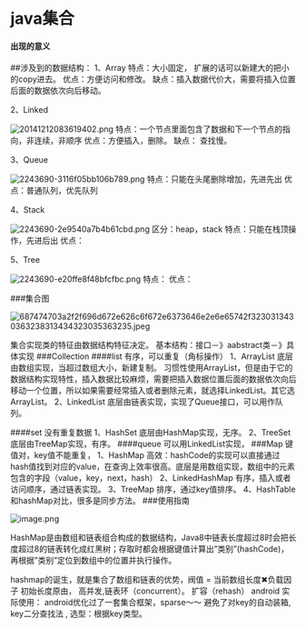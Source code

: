 # java集合

#### 出现的意义
##涉及到的数据结构：
1、Array
特点：大小固定， 扩展的话可以新建大的把小的copy进去。
优点：方便访问和修改。
缺点：插入数据代价大，需要将插入位置后面的数据依次向后移动。

2、Linked

![20141212083619402.png](http://upload-images.jianshu.io/upload_images/3162050-1c8f8f7c849abaea.png?imageMogr2/auto-orient/strip%7CimageView2/2/w/1240)
特点：一个节点里面包含了数据和下一个节点的指向，非连续，非顺序
优点：方便插入，删除。 
缺点： 查找慢。

3、Queue

![2243690-3116f05bb106b789.png](http://upload-images.jianshu.io/upload_images/3162050-b4eee82bc18544a1.png?imageMogr2/auto-orient/strip%7CimageView2/2/w/1240)
特点：只能在头尾删除增加，先进先出
优点：普通队列，优先队列

4、Stack

![2243690-2e9540a7b4b61cbd.png](http://upload-images.jianshu.io/upload_images/3162050-86f4c8aeec8519ef.png?imageMogr2/auto-orient/strip%7CimageView2/2/w/1240)
区分：heap，stack
特点：只能在栈顶操作，先进后出
优点：

5、Tree

![2243690-e20ffe8f48bfcfbc.png](http://upload-images.jianshu.io/upload_images/3162050-9c7c356f34148646.png?imageMogr2/auto-orient/strip%7CimageView2/2/w/1240)
特点：
优点：


###集合图

![687474703a2f2f696d672e626c6f672e6373646e2e6e65742f3230313430363238313434323035363235.jpeg](http://upload-images.jianshu.io/upload_images/3162050-1c9685e2459d6b17.jpeg?imageMogr2/auto-orient/strip%7CimageView2/2/w/1240)

集合实现类的特征由数据结构特征决定。
基本结构：接口－》aabstract类－》具体实现
###Collection
####list
有序，可以重复（角标操作）
1、ArrayList
底层由数组实现，当超过数组大小，新建复制。
习惯性使用ArrayList，但是由于它的数据结构实现特性，插入数据比较麻烦，需要把插入数据位置后面的数据依次向后移动一个位置，所以如果需要经常插入或者删除元素，就选择LinkedList。其它选ArrayList。
2、LinkedList
底层由链表实现，实现了Queue接口，可以用作队列。

####set
没有重复数据
1、HashSet
底层由HashMap实现，无序。
2、TreeSet
底层由TreeMap实现，有序。
####queue
可以用LinkedList实现，
###Map
键值对，key值不能重复，
1、HashMap
高效：hashCode的实现可以直接通过hash值找到对应的value，在查询上效率很高。底层是用数组实现，数组中的元素包含的字段（value，key，next，hash）
2、LinkedHashMap
有序，插入或者访问顺序，通过链表实现。
3、TreeMap
排序，通过key值排序。
4、HashTable
和hashMap对比，很多是同步方法。
###使用指南

![image.png](http://upload-images.jianshu.io/upload_images/3162050-4533ecaf566e7436.png?imageMogr2/auto-orient/strip%7CimageView2/2/w/1240)



HashMap是由数组和链表组合构成的数据结构，Java8中链表长度超过8时会把长度超过8的链表转化成红黑树；存取时都会根据键值计算出”类别”(hashCode)，再根据”类别”定位到数组中的位置并执行操作。

hashmap的诞生，就是集合了数组和链表的优势，阀值 = 当前数组长度✖负载因子
初始长度原由， 高并发,链表环（concurrent）。 扩容（rehash）
android 实际使用： android优化过了一套集合框架，sparse～～
避免了对key的自动装箱, key二分查找法 , 选型：根据key类型。